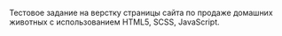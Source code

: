 Тестовое задание на верстку страницы сайта по продаже домашних животных с использованием HTML5, SCSS, JavaScript.
